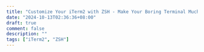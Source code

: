 ```yaml
---
title: "Customize Your iTerm2 with ZSH - Make Your Boring Terminal Much Better"
date: "2024-10-13T02:36:36+08:00"
draft: true
comment: false
description: ""
tags: ["iTerm2", "ZSH"]
---
```




